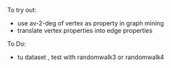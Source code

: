 To try out:
- use av-2-deg of vertex as property in graph mining
- translate vertex properties into edge properties


To Do:
 - tu dataset , test with randomwalk3 or randomwalk4 
